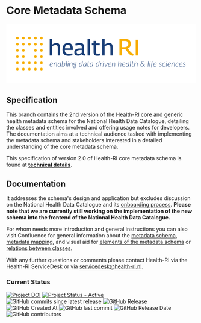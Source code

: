 
# Core Metadata Schema
<img src="src/new/images/HRI_Logo.png" alt="" width="" height="" title="">

## Specification
This branch contains the 2nd version of the Health-RI core and generic health metadata schema for the National Health Data Catalogue, detailing the classes and entities involved and offering usage notes for developers. The documentation aims at a technical audience tasked with implementing the metadata schema and stakeholders interested in a detailed understanding of the core metadata schema.

This specification of version 2.0 of Health-RI core metadata schema is found at [**technical details**](https://reiniergr.github.io/metadata-vocabulary/). 

## Documentation
It addresses the schema's design and application but excludes discussion on the National Health Data Catalogue and its [onboarding process](https://health-ri.atlassian.net/wiki/spaces/FSD/pages/279150593/Metadata+onboarding+on+the+National+Catalogue). **Please note that we are currently still working on the implementation of the new schema into the frontend of the National Health Data Catalogue.**

For whom needs more introduction and general instructions you can also visit Confluence for general information about the [metadata schema](https://health-ri.atlassian.net/wiki/spaces/FSD/pages/279281676/4A+Metadata+mapping), [metadata mapping](https://health-ri.atlassian.net/wiki/spaces/FSD/pages/290291734/Mapping+tutorial),  and visual aid for [elements of the metadata schema](https://health-ri.atlassian.net/wiki/spaces/FSD/pages/279281676/4A+Metadata+mapping#%F0%9F%A7%A9-What-are-the-elements-of-the-Health-RI-core-metadata-schema%3F) or [relations between classes](https://health-ri.atlassian.net/wiki/spaces/FSD/pages/279281676/4A+Metadata+mapping#Overview-of-all-core-Health-RI-classes-and-relations-between-classes). 



With any further questions or comments please contact Health-RI via the Health-RI ServiceDesk or via servicedesk@health-ri.nl.

### Current Status
[![Project DOI](https://zenodo.org/badge/DOI/10.5281/zenodo.15395604.svg)](https://doi.org/10.5281/zenodo.15395604)
[![Project Status - Active](https://www.repostatus.org/badges/latest/active.svg)](https://www.repostatus.org/#active)
![GitHub commits since latest release](https://img.shields.io/github/commits-since/Health-RI/health-ri-metadata/latest)
![GitHub Release](https://img.shields.io/github/v/release/Health-RI/health-ri-metadata)
![GitHub Created At](https://img.shields.io/github/created-at/Health-RI/health-ri-metadata)
![GitHub last commit](https://img.shields.io/github/last-commit/Health-RI/health-ri-metadata)
![GitHub Release Date](https://img.shields.io/github/release-date/Health-RI/health-ri-metadata)
![GitHub contributors](https://img.shields.io/github/contributors/Health-RI/health-ri-metadata)




